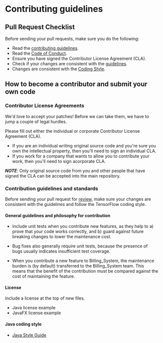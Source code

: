 # Contributing guidelines

## Pull Request Checklist

Before sending your pull requests, make sure you do the following:

- Read the [contributing guidelines](https://github.com/mehdidhaou/Billing_System/CONTRIBUTING.md).
- Read the [Code of Conduct](https://github.com/mehdidhaou/Billing_System/CODE_OF_CONDUCT.md).
- Ensure you have signed the Contributor License Agreement (CLA).
- Check if your changes are consistent with the [guidelines](https://github.com/mehdidhaou/Billing_System/CONTRIBUTING.md#general-guidelines-and-philosophy-for-contribution).
- Changes are consistent with the [Coding Style](https://github.com/mehdidhaou/Billing_System/CONTRIBUTING.md#c-coding-style).

## How to become a contributor and submit your own code

### Contributor License Agreements

We'd love to accept your patches! Before we can take them, we have to jump a couple of legal hurdles.

Please fill out either the individual or corporate Contributor License Agreement (CLA).

- If you are an individual writing original source code and you're sure you own the intellectual property, then you'll need to sign an individual CLA.
- If you work for a company that wants to allow you to contribute your work, then you'll need to sign acorporate CLA.

_**NOTE**_: Only original source code from you and other people that have signed the CLA can be accepted into the main repository.

### Contribution guidelines and standards

Before sending your pull request for [review](https://github.com/mehdidhaou/Billing_System/pulls), make sure your changes are consistent with the guidelines and follow the TensorFlow coding style.

#### General guidelines and philosophy for contribution

- Include unit tests when you contribute new features, as they help to a) prove that your code works correctly, and b) guard against future breaking changes to lower the maintenance cost.

- Bug fixes also generally require unit tests, because the presence of bugs usually indicates insufficient test coverage.

- When you contribute a new feature to Billing_System, the maintenance burden is (by default) transferred to the Billing_System team. This means that the benefit of the contribution must be compared against the cost of maintaining the feature.



#### License

Include a license at the top of new files.

- Java license example
- JavaFX license example

#### Java coding style

- [Java Style Guide](https://www.oracle.com/technetwork/java/codeconventions-150003.pdf)
